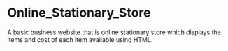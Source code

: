 # Online_Stationary_Store
A basic business website that is online stationary store which displays the items and cost of each item available using HTML.
